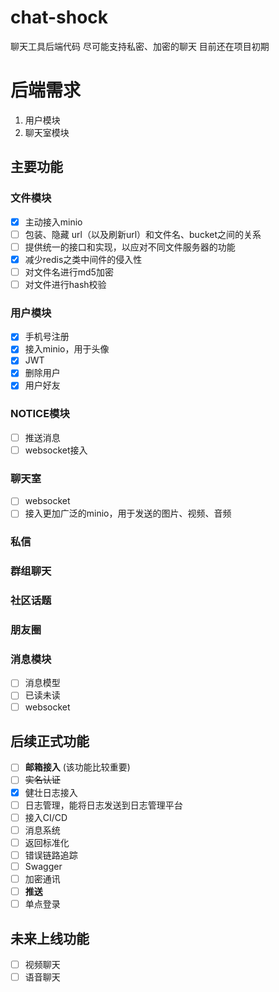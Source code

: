 <!--
 * @Author: xiaozuhui
 * @Date: 2022-12-02 12:22:19
 * @LastEditors: xiaozuhui
 * @LastEditTime: 2022-12-05 10:34:40
 * @Description: 
-->

# chat-shock

聊天工具后端代码
尽可能支持私密、加密的聊天
目前还在项目初期

# 后端需求

1. 用户模块
2. 聊天室模块

## 主要功能

### 文件模块

- [X]  主动接入minio
- [ ]  包装、隐藏 url（以及刷新url）和文件名、bucket之间的关系
- [ ]  提供统一的接口和实现，以应对不同文件服务器的功能
- [X]  减少redis之类中间件的侵入性
- [ ]  对文件名进行md5加密
- [ ]  对文件进行hash校验

### 用户模块

- [X]  手机号注册
- [X]  接入minio，用于头像
- [X]  JWT
- [X]  删除用户
- [X]  用户好友
 
### NOTICE模块

- [ ]  推送消息
- [ ]  websocket接入

### 聊天室

- [ ]  websocket
- [ ]  接入更加广泛的minio，用于发送的图片、视频、音频

### 私信


### 群组聊天


### 社区话题


### 朋友圈


### 消息模块

- [ ]  消息模型
- [ ]  已读未读
- [ ]  websocket

## 后续正式功能

- [ ]  **邮箱接入** (该功能比较重要)
- [ ]  ~~实名认证~~
- [X]  健壮日志接入
- [ ]  日志管理，能将日志发送到日志管理平台
- [ ]  接入CI/CD
- [ ]  消息系统
- [ ]  返回标准化
- [ ]  错误链路追踪
- [ ]  Swagger
- [ ]  加密通讯
- [ ]  **推送**
- [ ]  单点登录

## 未来上线功能
- [ ]  视频聊天
- [ ]  语音聊天
